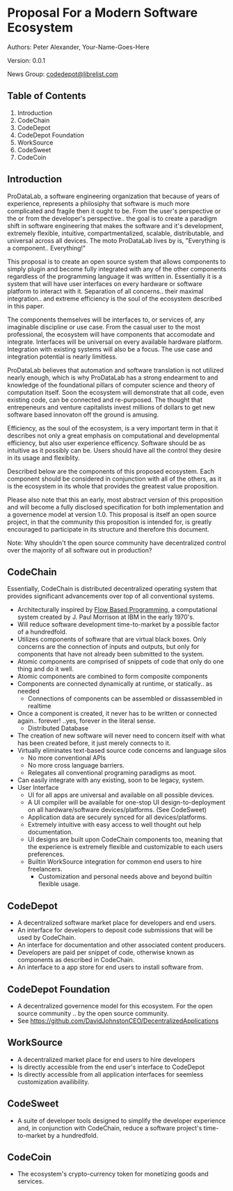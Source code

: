 Proposal For a Modern Software Ecosystem
========================================

Authors: Peter Alexander, Your-Name-Goes-Here

Version: 0.0.1

News Group: codedepot@librelist.com


Table of Contents
-----------------

1.  Introduction
2.  CodeChain
3.  CodeDepot
4.  CodeDepot Foundation
5.  WorkSource
6.  CodeSweet
7.  CodeCoin



Introduction
------------

ProDataLab, a software engineering organization that because of years of experience, represents a philosiphy that software is much more complicated and fragile then it ought to be. From the user's perspective or the or from the developer's perspective.. the goal is to create a paradigm shift in software engineering that makes the software and it's development, extremely flexible, intuitive, compartmentalized, scalable, distributable, and universal across all devices. The moto ProDataLab lives by is, "Everything is a component.. Everything!"

This proposal is to create an open source system that allows components to simply plugin and become fully integrated
with any of the other components regardless of the programming language it was written in. Essentially it is a system
that will have user interfaces on every hardware or software platform to interact with it. Separation of
all concerns.. their maximal integration.. and extreme efficiency is the soul of the ecosystem described in this paper.

The components themselves will be interfaces to, or services of, any imaginable discipline or use case.
From the casual user to the most professional, the ecosystem will have components that accomodate and
integrate. Interfaces will be universal on every available hardware platform. Integration with existing
systems will also be a focus. The use case and integration potential is nearly limitless.

ProDataLab believes that automation and software translation is not utilized nearly enough, which is why
ProDataLab has a strong endearment to and knowledge of the foundational pillars of computer science and
theory of computation itself. Soon the ecosystem will demonstrate that all code, even existing code, can
be connected and re-purposed. The thought that entrepeneurs and venture capitalists invest millions of 
dollars to get new software based innovaton off the ground is amusing.

Efficiency, as the soul of the ecosystem, is a very important term in that it describes not only a great
emphasis on computational and developmental efficiency, but also user experience efficency. Software 
should be as intuitive as it possibly can be. Users should have all the control they desire in its
usage and flexiblity.

Described below are the components of this proposed ecosystem. Each component should be considered in 
conjunction with all of the others, as it is the ecosystem in its whole that provides the greatest 
value proposition.

Please also note that this an early, most abstract version of this proposition and will become
a fully disclosed specification for both implementation and a governence model at version 1.0. This
proposal is itself an open source project, in that the community this proposition is intended for, 
is greatly encouraged to participate in its structure and therefore this document.


Note:
    Why shouldn't the open source community have decentralized control over the majority 
    of all software out in production?
    

CodeChain
---------

Essentially, CodeChain is distributed decentralized operating system that provides significant 
advancements over top of all conventional systems. 

* Architecturally inspired by [Flow Based Programming](http://en.wikipedia.org/wiki/Flow-based_programming), a computational system created by
  J. Paul Morrison at IBM in the early 1970's.
* Will reduce software development time-to-market by a possible factor of a hundredfold.
* Utilizes components of software that are virtual black boxes. Only concerns are the connection of inputs and outputs, but only for components that have not already been submitted to the system.
* Atomic components are comprised of snippets of code that only do one thing and do it well.
* Atomic components are combined to form composite components
* Components are connected dynamically at runtime, or statically.. as needed
    * Connections of components can be assembled or dissassembled in realtime
* Once a component is created, it never has to be written or connected again.. forever! ..yes, forever in the literal sense.
    * Distributed Database
* The creation of new software will never need to concern itself with what has been created
  before, it just merely connects to it.
* Virtually eliminates text-based source code concerns and language silos
    * No more conventional APIs
    * No more cross language barriers.
    * Relegates all conventional programing paradigms as moot.
* Can easily integrate with any existing, soon to be legacy, system.
* User Interface 
    * UI for all apps are universal and available on all possible devices.
    * A UI compiler will be available for one-stop UI design-to-deployment on all hardware/software devices/platforms.        (See CodeSweet)
    * Application data are securely synced for all devices/platforms.
    * Extremely intuitive with easy access to well thought out help documentation.
    * UI designs are built upon CodeChain components too, meaning that the experience 
      is extremely flexible and customizable to each users preferences.
    * Builtin WorkSource integration for common end users to hire freelancers.
        * Customization and personal needs above and beyond builtin flexible usage.



CodeDepot
---------

* A decentralized software market place for developers and end users.
* An interface for developers to deposit code submissions that will be used by CodeChain.
* An interface for documentation and other associated content producers.
* Developers are paid per snippet of code, otherwise known as components as described in CodeChain.
* An interface to a app store for end users to install software from.


CodeDepot Foundation
--------------------

* A decentralized governence model for this ecosystem. For the open source community .. by the open source community. 
* See https://github.com/DavidJohnstonCEO/DecentralizedApplications


WorkSource
----------

* A decentralized market place for end users to hire developers
* Is directly accessible from the end user's interface to CodeDepot
* Is directly accessible from all application interfaces for seemless customization availibility.


CodeSweet
---------

* A suite of developer tools designed to simplify the developer experience and, in conjunction with CodeChain, reduce a software project's time-to-market by a hundredfold.


CodeCoin
--------

* The ecosystem's crypto-currency token for monetizing goods and services.

















































